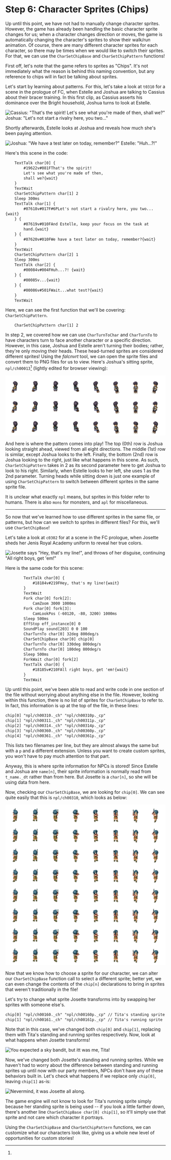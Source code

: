 # Step 6: Character Sprites (Chips)

Up until this point, we have not had to manually change character sprites.
However, the game has already been handling the basic character sprite changes
for us; when a character changes direction or moves, the game is automatically
changing the character's sprites to show their walk/run animation. Of course,
there are many different character sprites for each character, so there may be
times when we would like to switch their sprites. For that, we can use the
`CharSetChipBase` and `CharSetChipPattern` functions!

First off, let's note that the game refers to sprites as "Chips". It's not
immediately what the reason is behind this naming convention, but any reference
to chips will in fact be talking about sprites.

Let's start by learning about patterns. For this, let's take a look at `t0310`
for a scene in the prologue of FC, when Estelle and Joshua are talking to
Cassius about their bracer training. In this first clip, as Cassius asserts his
dominance over the Bright household, Joshua turns to look at Estelle.

![Cassius: "That's the spirit! Let's see what you're made of then, shall we?" Joshua: "Let's not start a rivalry here, you two..."](./img/chips1.webp)

Shortly afterwards, Estelle looks at Joshua and reveals how much she's been paying attention.

![Joshua: "We have a test later on today, remember?" Estelle: "Huh...?!"](./img/chips2.webp)

Here's this scene in the code:

```clm
	TextTalk char[0] {
		#19622v#081FThat's the spirit!
		Let's see what you're made of then,
		shall we?{wait}
	}
	TextWait
	CharSetChipPattern char[1] 2
	Sleep 300ms
	TextTalk char[1] {
		#07618v#017F#6PLet's not start a rivalry here, you two...{wait}
	} {
		#07619v#010FAnd Estelle, keep your focus on the task at
		hand.{wait}
	} {
		#07620v#010FWe have a test later on today, remember?{wait}
	}
	TextWait
	CharSetChipPattern char[2] 1
	Sleep 300ms
	TextTalk char[2] {
		#00084v#004FHuh...?! {wait}
	} {
		#00085v...{wait}
	} {
		#00086v#501FWait...what test?{wait}
	}
	TextWait
```

Here, we can see the first function that we'll be covering: `CharSetChipPattern`.

```clm
	CharSetChipPattern char[1] 2
```

In step 2, we covered how we can use `CharTurnToChar` and `CharTurnTo` to have
characters turn to face another character or a specific direction. However, in
this case, Joshua and Estelle aren't turning their bodies; rather, they're only
moving their heads. These head-turned sprites are considered different sprites!
Using the *falcnvrt* tool, we can open the sprite files and convert them to PNG
files for us to view. Here's Joshua's sitting sprite, `npl/ch00013`[^npl]
(lightly edited for browser viewing):

![A grid of images of Joshua sitting down.](./img/ch00013.png)

And here is where the pattern comes into play! The top (0th) row is Joshua
looking straight ahead, viewed from all eight directions. The middle (1st) row
is similar, except Joshua looks to the left. Finally, the bottom (2nd) row is
Joshua looking to the right, just like what happens in this scene. As such,
`CharSetChipPattern` takes in 2 as its second parameter here to get Joshua to
look to his right. Similarly, when Estelle looks to her left, she uses 1 as the
2nd parameter. Turning heads while sitting down is just one example of using
`CharSetChipPattern` to switch between different sprites in the same sprite
file.

[^npl]:
  It is unclear what exactly `npl` means, but sprites in this folder refer to
  humans. There is also `mons` for monsters, and `apl` for miscellaneous.

------

So now that we've learned how to use different sprites in the same file, or
patterns, but how can we switch to sprites in different files? For this, we'll
use `CharSetChipBase`!

Let's take a look at `c0302` for at a scene in the FC prologue, when Josette
sheds her Jenis Royal Academy uniform to reveal her true colors.

![Josette says "Hey, that's my line!", and throws of her disguise, continuing "All right boys, get 'em!"](./img/chips3.webp)

Here is the same code for this scene:

```clm
		TextTalk char[0] {
			#18184v#219FHey, that's my line!{wait}
		}
		TextWait
		Fork char[0] fork[2]:
			CamZoom 3000 1000ms
		Fork char[0] fork[3]:
			CamLookPos (-60120, -80, 3200) 1000ms
		Sleep 500ms
		EffStop eff_instance[0] 0
		SoundPlay sound[203] 0 0 100
		CharTurnTo char[0] 32deg 800deg/s
		CharSetChipBase char[0] chip[0]
		CharTurnTo char[0] 330deg 800deg/s
		CharTurnTo char[0] 180deg 800deg/s
		Sleep 500ms
		ForkWait char[0] fork[2]
		TextTalk char[0] {
			#18185v#210FAll right boys, get 'em!{wait}
		}
		TextWait
```

Up until this point, we've been able to read and write code in one section of
the file without worrying about anything else in the file. However, looking
within this function, there is no list of sprites for `CharSetChipBase` to
refer to. In fact, this information is up at the top of the file, in these
lines:

```clm
chip[0] "npl/ch00310._ch" "npl/ch00310p._cp"
chip[1] "npl/ch00311._ch" "npl/ch00311p._cp"
chip[2] "npl/ch00314._ch" "npl/ch00314p._cp"
chip[3] "npl/ch00360._ch" "npl/ch00360p._cp"
chip[4] "npl/ch00361._ch" "npl/ch00361p._cp"
```

This lists two filenames per line, but they are almost always the same but with
a `p` and a different extension. Unless you want to create custom sprites, you
won't have to pay much attention to that part.

Anyway, this is where sprite information for NPCs is stored! Since Estelle and
Joshua are `name[n]`, their sprite information is normally read from
`t_name._dt` rather than from here. But Josette is a `char[n]`, so she will be
using data from here.

Now, checking our `CharSetChipBase`, we are looking for `chip[0]`.
We can see quite easily that this is `npl/ch00310`, which looks as below:

![A grid of sprites of Josette in her bandit outfit.](./img/ch00310.png)

Now that we know how to choose a sprite for our character, we can alter our
`CharSetChipBase` function call to select a different sprite; better yet, we
can even change the contents of the `chip[n]` declarations to bring in sprites
that weren't traditionally in the file!

Let's try to change what sprite Josette transforms into by swapping her sprites
with someone else's.

```clm
chip[0] "npl/ch00160._ch" "npl/ch00160p._cp" // Tita's standing sprite
chip[1] "npl/ch00161._ch" "npl/ch00161p._cp" // Tita's running sprite
```

Note that in this case, we've changed both `chip[0]` and `chip[1]`, replacing
them with Tita's standing and running sprites respectively. Now, look at what
happens when Josette transforms!

![You expected a sky bandit, but itt was me, Tita!](./img/chips4.webp)

Now, we've changed both Josette's standing and running sprites. While we
haven't had to worry about the difference between standing and running sprites
up until now with our party members, NPCs don't have any of these behaviors
built in. Let's check what happens if we replace only `chip[0]`, leaving
`chip[1]` as-is:

![Nevermind, it was Josette all along.](./img/chips5.webp)

The game engine will not know to look for Tita's running sprite simply because
her standing sprite is being used -- if you look a little farther down, there's
another line `CharSetChipBase char[0] chip[1]`, so it'll simply use that sprite
and not care which character it portrays.

Using the `CharSetChipBase` and `CharSetChipPattern` functions, we can customize what
our characters look like, giving us a whole new level of opportunities for
custom stories! 
